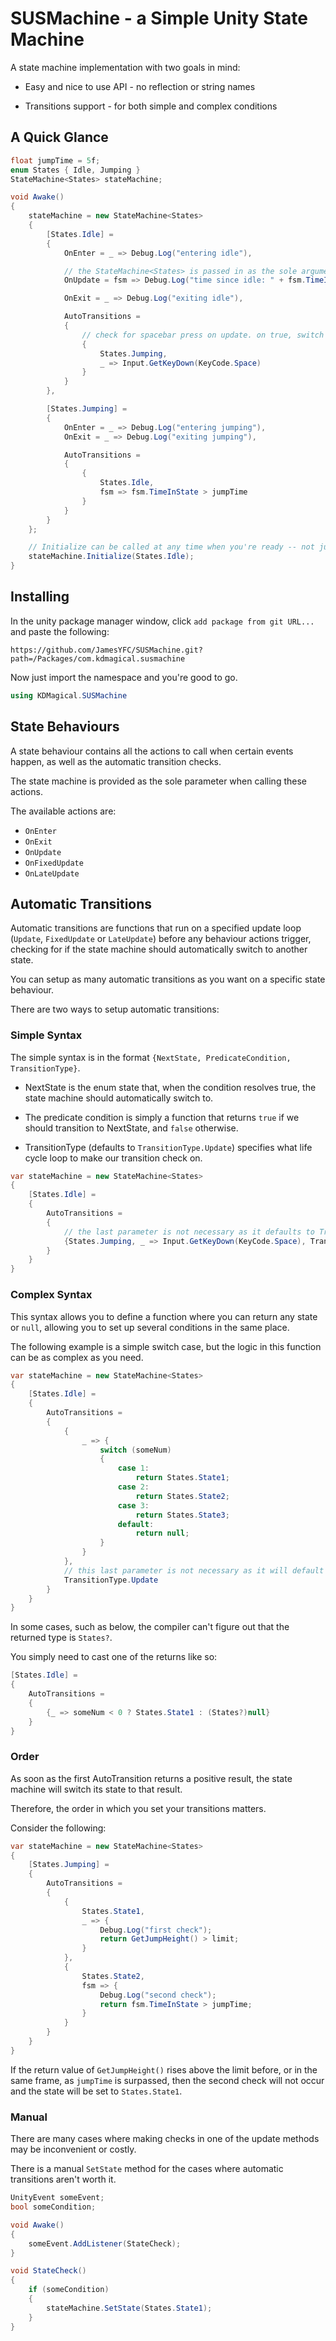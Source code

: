 # SUSMachine - a Simple Unity State Machine

A state machine implementation with two goals in mind:

- Easy and nice to use API - no reflection or string names

- Transitions support - for both simple and complex conditions

## A Quick Glance

```cs
float jumpTime = 5f;
enum States { Idle, Jumping }
StateMachine<States> stateMachine;

void Awake()
{
    stateMachine = new StateMachine<States>
    {
        [States.Idle] =
        {
            OnEnter = _ => Debug.Log("entering idle"),

            // the StateMachine<States> is passed in as the sole argument
            OnUpdate = fsm => Debug.Log("time since idle: " + fsm.TimeInState),

            OnExit = _ => Debug.Log("exiting idle"),

            AutoTransitions =
            {
                // check for spacebar press on update. on true, switch to desired state
                {
                    States.Jumping,
                    _ => Input.GetKeyDown(KeyCode.Space)
                }
            }
        },

        [States.Jumping] =
        {
            OnEnter = _ => Debug.Log("entering jumping"),
            OnExit = _ => Debug.Log("exiting jumping"),

            AutoTransitions =
            {
                {
                    States.Idle,
                    fsm => fsm.TimeInState > jumpTime
                }
            }
        }
    };

    // Initialize can be called at any time when you're ready -- not just in Awake()
    stateMachine.Initialize(States.Idle);
}
```

## Installing

In the unity package manager window, click `add package from git URL...` and paste the following:

`https://github.com/JamesYFC/SUSMachine.git?path=/Packages/com.kdmagical.susmachine`

Now just import the namespace and you're good to go.

```cs
using KDMagical.SUSMachine
```

## State Behaviours

A state behaviour contains all the actions to call when certain events happen, as well as the automatic transition checks.

The state machine is provided as the sole parameter when calling these actions.

The available actions are:

- `OnEnter`
- `OnExit`
- `OnUpdate`
- `OnFixedUpdate`
- `OnLateUpdate`

## Automatic Transitions

Automatic transitions are functions that run on a specified update loop (`Update`, `FixedUpdate` or `LateUpdate`) before any behaviour actions trigger, checking for if the state machine should automatically switch to another state.

You can setup as many automatic transitions as you want on a specific state behaviour.

There are two ways to setup automatic transitions:

### Simple Syntax

The simple syntax is in the format `{NextState, PredicateCondition, TransitionType}`.

- NextState is the enum state that, when the condition resolves true, the state machine should automatically switch to.

- The predicate condition is simply a function that returns `true` if we should transition to NextState, and `false` otherwise.

- TransitionType (defaults to `TransitionType.Update`) specifies what life cycle loop to make our transition check on.

```cs
var stateMachine = new StateMachine<States>
{
    [States.Idle] =
    {
        AutoTransitions =
        {
            // the last parameter is not necessary as it defaults to TransitionType.Update if omitted
            {States.Jumping, _ => Input.GetKeyDown(KeyCode.Space), TransitionType.Update}
        }
    }
}
```

### Complex Syntax

This syntax allows you to define a function where you can return any state or `null`, allowing you to set up several conditions in the same place.

The following example is a simple switch case, but the logic in this function can be as complex as you need.

```cs
var stateMachine = new StateMachine<States>
{
    [States.Idle] =
    {
        AutoTransitions =
        {
            {
                _ => {
                    switch (someNum)
                    {
                        case 1:
                            return States.State1;
                        case 2:
                            return States.State2;
                        case 3:
                            return States.State3;
                        default:
                            return null;
                    }
                }
            },
            // this last parameter is not necessary as it will default to TransitionType.Update if omitted
            TransitionType.Update
        }
    }
}
```

In some cases, such as below, the compiler can't figure out that the returned type is `States?`.

You simply need to cast one of the returns like so:

```cs
[States.Idle] =
{
    AutoTransitions =
    {
        {_ => someNum < 0 ? States.State1 : (States?)null}
    }
}
```

### Order

As soon as the first AutoTransition returns a positive result, the state machine will switch its state to that result.

Therefore, the order in which you set your transitions matters.

Consider the following:

```cs
var stateMachine = new StateMachine<States>
{
    [States.Jumping] =
    {
        AutoTransitions =
        {
            {
                States.State1,
                _ => {
                    Debug.Log("first check");
                    return GetJumpHeight() > limit;
                }
            },
            {
                States.State2,
                fsm => {
                    Debug.Log("second check");
                    return fsm.TimeInState > jumpTime;
                }
            }
        }
    }
}
```

If the return value of `GetJumpHeight()` rises above the limit before, or in the same frame, as `jumpTime` is surpassed, then the second check will not occur and the state will be set to `States.State1`.

### Manual

There are many cases where making checks in one of the update methods may be inconvenient or costly.

There is a manual `SetState` method for the cases where automatic transitions aren't worth it.

```cs
UnityEvent someEvent;
bool someCondition;

void Awake()
{
    someEvent.AddListener(StateCheck);
}

void StateCheck()
{
    if (someCondition)
    {
        stateMachine.SetState(States.State1);
    }
}
```

